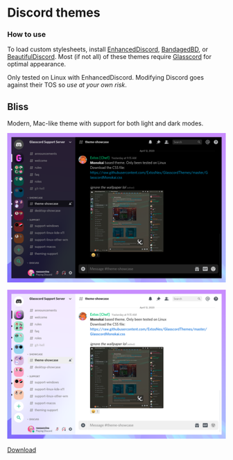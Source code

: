 # Discord themes

### How to use

To load custom stylesheets, install [EnhancedDiscord](https://github.com/joe27g/EnhancedDiscord), [BandagedBD](https://github.com/rauenzi/BetterDiscordApp), or [BeautifulDiscord](https://github.com/leovoel/BeautifulDiscord). Most (if not all) of these themes require [Glasscord](https://github.com/AryToNeX/Glasscord) for optimal appearance.

Only tested on Linux with EnhancedDiscord. Modifying Discord goes against their TOS so *use at your own risk*.

## Bliss

Modern, Mac-like theme with support for both light and dark modes.

![Dark mode preview](bliss/preview-dark.png)

![Light mode preview](bliss/preview-light.png)

[Download]()
